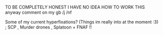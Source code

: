 TO BE COMPLETELY HONEST I HAVE NO IDEA HOW TO WORK THIS
anyway comment on my gb /j /nf

Some of my current hyperfixations? (Things im really into at the moment :3) ; SCP , Murder drones , Splatoon + FNAF !!
